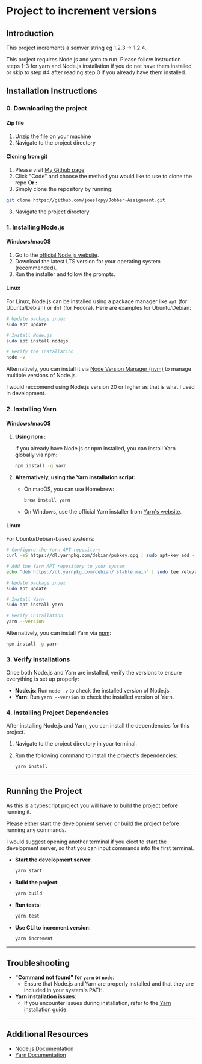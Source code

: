 # Project to increment versions

## Introduction

This project increments a semver string eg 1.2.3 -> 1.2.4.

This project requires Node.js and yarn to run. Please follow instruction steps 1-3 for yarn and Node.js installation if you do not have them installed, or skip to step #4 after reading step 0 if you already have them installed.

## Installation Instructions

### 0. Downloading the project

#### Zip file

1. Unzip the file on your machine
2. Navigate to the project directory

#### Cloning from git

1. Please visit [My Github page](https://github.com/joeslopy/Jobber-Assignment)
2. Click "Code" and choose the method you would like to use to clone the repo
   **Or :**
3. Simply clone the repository by running:

```bash
git clone https://github.com/joeslopy/Jobber-Assignment.git
```

3. Navigate the project directory

### 1. Installing Node.js

#### Windows/macOS

1. Go to the [official Node.js website](https://nodejs.org/).
2. Download the latest LTS version for your operating system (recommended).
3. Run the installer and follow the prompts.

#### Linux

For Linux, Node.js can be installed using a package manager like `apt` (for Ubuntu/Debian) or `dnf` (for Fedora). Here are examples for Ubuntu/Debian:

```bash
# Update package index
sudo apt update

# Install Node.js
sudo apt install nodejs

# Verify the installation
node -v
```

Alternatively, you can install it via [Node Version Manager (nvm)](https://github.com/nvm-sh/nvm) to manage multiple versions of Node.js.

I would reccomend using Node.js version 20 or higher as that is what I used in development.

### 2. Installing Yarn

#### Windows/macOS

1. **Using npm :**

   If you already have Node.js or npm installed, you can install Yarn globally via npm:

   ```bash
   npm install -g yarn
   ```

2. **Alternatively, using the Yarn installation script:**

   - On macOS, you can use Homebrew:

     ```bash
     brew install yarn
     ```

   - On Windows, use the official Yarn installer from [Yarn's website](https://yarnpkg.com/getting-started/install).

#### Linux

For Ubuntu/Debian-based systems:

```bash
# Configure the Yarn APT repository
curl -sS https://dl.yarnpkg.com/debian/pubkey.gpg | sudo apt-key add -

# Add the Yarn APT repository to your system
echo "deb https://dl.yarnpkg.com/debian/ stable main" | sudo tee /etc/apt/sources.list.d/yarn.list

# Update package index
sudo apt update

# Install Yarn
sudo apt install yarn

# Verify installation
yarn --version
```

Alternatively, you can install Yarn via [npm](https://www.npmjs.com/package/yarn):

```bash
npm install -g yarn
```

### 3. Verify Installations

Once both Node.js and Yarn are installed, verify the versions to ensure everything is set up properly:

- **Node.js**: Run `node -v` to check the installed version of Node.js.
- **Yarn**: Run `yarn --version` to check the installed version of Yarn.

### 4. Installing Project Dependencies

After installing Node.js and Yarn, you can install the dependencies for this project.

1. Navigate to the project directory in your terminal.
2. Run the following command to install the project's dependencies:

   ```bash
   yarn install
   ```

---

## Running the Project

As this is a typescript project you will have to build the project before running it.

Please either start the development server, or build the project before running any commands.

I would suggest opening another terminal if you elect to start the development server, so that you can input commands into the first terminal.

- **Start the development server**:

  ```bash
  yarn start
  ```

- **Build the project**:

  ```bash
  yarn build
  ```

- **Run tests**:

  ```bash
  yarn test
  ```

- **Use CLI to increment version**:

  ```bash
  yarn increment
  ```

---

## Troubleshooting

- **"Command not found" for `yarn` or `node`**:
  - Ensure that Node.js and Yarn are properly installed and that they are included in your system's PATH.
- **Yarn installation issues**:
  - If you encounter issues during installation, refer to the [Yarn installation guide](https://yarnpkg.com/getting-started/install).

---

## Additional Resources

- [Node.js Documentation](https://nodejs.org/en/docs/)
- [Yarn Documentation](https://yarnpkg.com/en/docs)
